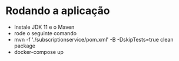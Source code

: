 # Rodando a aplicação
* Instale JDK 11 e o Maven
* rode o seguinte comando
* mvn -f './subscriptionservice/pom.xml' -B -DskipTests=true clean package
* docker-compose up
  